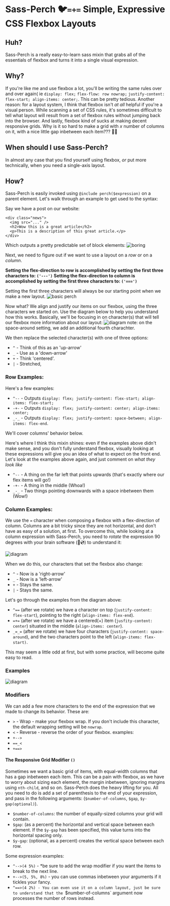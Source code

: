 # Sass-Perch 🐦`=+=` Simple, Expressive CSS Flexbox Layouts

## Huh?
Sass-Perch is a really easy-to-learn sass mixin that grabs all of the essentials of flexbox and turns it into a single visual expression. 

## Why?
If you're like me and use flexbox a lot, you'll be writing the same rules over and over again( ie `display: flex;` `flex-flow: row nowrap;` `justify-content: flex-start; align-items: center;`. This can be pretty tedious. Another reason: for a layout system, I think that flexbox isn't _at all_ helpful if you're a visual person. While scanning a set of CSS rules, it's sometimes difficult to tell what layout will result from a set of flexbox rules without jumping back into the browser. And lastly, flexbox kind of sucks at making decent responsive grids. Why is it so hard to make a grid with _x_ number of columns on it, with a nice little gap inbetween each item??? 🤦‍♂️

## When should I use Sass-Perch?
In almost any case that you find yourself using flexbox, _or_ put more technically, when you need a single-axis layout.

## How?
Sass-Perch is easily invoked using `@include perch($expression)` on a parent element. Let's walk through an example to get used to the syntax:

Say we have a post on our website:
```
<div class="news">
  <img src="..." />
  <h2>Wow this is a great article</h2>
  <p>This is a description of this great article.</p>
</div>
```

Which outputs a pretty predictable set of block elements:
![boring](http://nickraleigh.com/wp-content/uploads/2018/12/1.jpg)

Next, we need to figure out if we want to use a layout on a *row* or on a *column*.

**Setting the flex-direction to row is accomplished by setting the first three characters to: `('---')`**
**Setting the flex-direction to column is accomplished by setting the first three characters to: `('===')`**

Setting the first three characters will always be our starting point when we make a new layout.
![basic perch](http://nickraleigh.com/wp-content/uploads/2018/12/2.jpg)

Now what? We align and justify our items on our flexbox, using the three characters we started on. Use the diagram below to help you understand how this works. Basically, we'll be focusing in on character(s) that will tell our flexbox more information about our layout:
![diagram](http://nickraleigh.com/wp-content/uploads/2018/12/3.jpg)
note: on the space-around setting, we add an additional fourth charachter.

We then replace the selected character(s) with one of three options:
- `^` - Think of this as an 'up-arrow'
- `_` - Use as a 'down-arrow'
- `+` - Think 'centered'.
- `|` - Stretched,

### Row Examples:
Here's a few examples:
- `^--` - Outputs `display: flex; justify-content: flex-start; align-items: flex-start;`
- `-+-` - Outputs `display: flex; justify-content: center; align-items: center;`
- `_-_` - Outputs `display: flex; justify-content: space-between; align-items: flex-end`.

We'll cover columns' behavior below.

Here's where I think this mixin shines: even if the examples above didn't make sense, and you don't fully understand flexbox, visually looking at these expressions will give you an idea of what to expect on the front end. Let's look at the examples above again, and just comment on *what they look like*

- `^--` - A thing on the far left that points upwards (that's exactly where our flex items will go!)
- `-+-` - A thing in the middle (Whoa!)
- `_-_` - Two things pointing downwards with a space inbetween them (Wow!)

### Column Examples:
We use the `=` character when composing a flexbox with a flex-direction of column. Columns are a bit tricky since they are not horizontal, and don't have as easy of a solution, at first. To overcome this, while looking at a column expression with Sass-Perch, you need to *rotate* the expression 90 degrees with your brain software (🙈💿) to understand it:

![diagram](http://nickraleigh.com/wp-content/uploads/2018/12/4.jpg)

When we do this, our characters that set the flexbox also change:
- `^` - Now is a 'right-arrow'
- `_` - Now is a 'left-arrow'
- `+` - Stays the same.
- `|` - Stays the same.

Let's go through the examples from the diagram above:
- `^==` (after we rotate) we have a character on top (`justify-content: flex-start`), pointing to the right (`align-items: flex-end`).
- `=+=` (after we rotate) we have a centered(+) item (`jusfity-content: center`) situated in the middle (`align-items: center`).
- `_=_=` (after we rotate) we have four characters (`justify-content: space-around`), and the two characters point to the left (`align-items: flex-start)`.

This may seem a little odd at first, but with some practice, will become quite easy to read.

### Examples
![diagram](http://nickraleigh.com/wp-content/uploads/2018/12/5.jpg)

### Modifiers
We can add a few more characters to the end of the expression that we made to change its behavior. These are:
- `>` - Wrap - make your flexbox wrap. If you don't include this character, the default wrapping setting will be `nowrap`.
- `<` - Reverse - reverse the order of your flexbox.
examples:
- `+-->`
- `==_<`
- `+==>`

#### The Responsive Grid Modifier `()`
Sometimes we want a basic grid of items, with equal-width columns that has a gap inbetween each item. This can be a pain with flexbox, as we have to worry about sizing each element, the margin inbetween, ignoring margins using `nth-child`, and so on. Sass-Perch does the heavy lifting for you. All you need to do is add a set of parenthesis to the end of your expression, and pass in the following arguments:
(`$number-of-columns`, `$gap`, `$y-gap(optional)`).
- `$number-of-columns`: the number of equally-sized columns your grid will contain.
- `$gap`: (as a percent) the horizontal and vertical space between each element. If the `$y-gap` has been specified, this value turns into the horizontal spacing only.
- `$y-gap`: (optional, as a percent) creates the vertical space between each row.

Some expression examples:
- `^-->(4 5%)` - *be sure to add the wrap modifier if you want the items to break to the next line.
- `+-->(5, 5%, 8%)` - you can use commas inbetween your arguments if it tickles your fancy. 
- `^==>(4 2%) - You can even use it on a column layout, just be sure to understand that the `$number-of-columns` argument now processes the number of rows instead.
